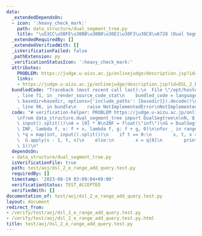 ```yaml
---
data:
  _extendedDependsOn:
  - icon: ':heavy_check_mark:'
    path: data_structure/dual_segment_tree.py
    title: "\u53CC\u5BFE\u30BB\u30B0\u30E1\u30F3\u30C8\u6728 (Dual Segment Tree)"
  _extendedRequiredBy: []
  _extendedVerifiedWith: []
  _isVerificationFailed: false
  _pathExtension: py
  _verificationStatusIcon: ':heavy_check_mark:'
  attributes:
    PROBLEM: https://judge.u-aizu.ac.jp/onlinejudge/description.jsp?id=DSL_2_E
    links:
    - https://judge.u-aizu.ac.jp/onlinejudge/description.jsp?id=DSL_2_E
  bundledCode: "Traceback (most recent call last):\n  File \"/opt/hostedtoolcache/PyPy/3.10.13/x64/lib/pypy3.10/site-packages/onlinejudge_verify/documentation/build.py\"\
    , line 71, in _render_source_code_stat\n    bundled_code = language.bundle(stat.path,\
    \ basedir=basedir, options={'include_paths': [basedir]}).decode()\n  File \"/opt/hostedtoolcache/PyPy/3.10.13/x64/lib/pypy3.10/site-packages/onlinejudge_verify/languages/python.py\"\
    , line 96, in bundle\n    raise NotImplementedError\nNotImplementedError\n"
  code: "# verification-helper: PROBLEM https://judge.u-aizu.ac.jp/onlinejudge/description.jsp?id=DSL_2_E\n\
    \nfrom data_structure.dual_segment_tree import DualSegtree\n\nN, Q = map(int,\
    \ input().split())\nA = [0] * N\nINF = float(\"inf\")\nG = DualSegtree(A, min,\
    \ INF, lambda f, x: f + x, lambda f, g: f + g, 0)\n\nfor _ in range(Q):\n    t,\
    \ *q = map(int, input().split())\n    if t == 0:\n        s, t, x = q\n      \
    \  G.apply(s - 1, t, x)\n    else:\n        x = q[0]\n        print(G.get(x -\
    \ 1))\n"
  dependsOn:
  - data_structure/dual_segment_tree.py
  isVerificationFile: true
  path: test/aoj/dsl_2_e_range_add_query.test.py
  requiredBy: []
  timestamp: '2023-08-19 03:09:04+09:00'
  verificationStatus: TEST_ACCEPTED
  verifiedWith: []
documentation_of: test/aoj/dsl_2_e_range_add_query.test.py
layout: document
redirect_from:
- /verify/test/aoj/dsl_2_e_range_add_query.test.py
- /verify/test/aoj/dsl_2_e_range_add_query.test.py.html
title: test/aoj/dsl_2_e_range_add_query.test.py
---
```

